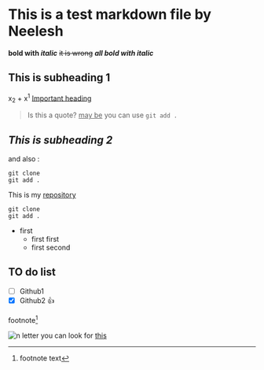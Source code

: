 # This is a test markdown file by Neelesh
<a name="heading-1"></a>
**bold with _italic_**
~~it is wrong~~
***all bold with italic***
## This is subheading 1
x<sub>2</sub> + x<sup>1</sup>
<ins>Important heading</ins>
> Is this a quote? <ins>may be</ins>
you can use `git add .`
 ## _This is subheading 2_
and also : 
```
git clone
git add .
```
This is my [repository](https://github.com/itsneeleshsingh/pwn.college_neelesh)
```
git clone
git add .
```
- first
  - first first
  - first second

 ## TO do list
 - [ ] Github1
 - [X] Github2
:+1:

footnote[^1]
[^1]:footnote text





![n letter](https://images.apollo247.in/momandbaby/Adobe_Stock_142700601_7cc8d5529a/Adobe_Stock_142700601_7cc8d5529a.jpeg)
you can look for [this](#heading-1)
